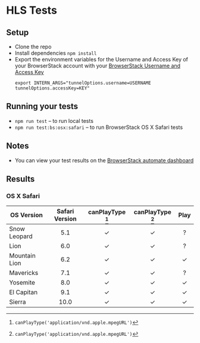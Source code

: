 # HLS Tests

## Setup
* Clone the repo
* Install dependencies `npm install`
* Export the environment variables for the Username and Access Key of your BrowserStack account with your [BrowserStack Username and Access Key](https://www.browserstack.com/accounts/settings)
  ```
  export INTERN_ARGS="tunnelOptions.username=USERNAME tunnelOptions.accessKey=KEY"
  ```

## Running your tests
* `npm run test` – to run local tests
* `npm run test:bs:osx:safari` – to run BrowserStack OS X Safari tests

## Notes
* You can view your test results on the [BrowserStack automate dashboard](https://www.browserstack.com/automate)

## Results

### OS X Safari

| OS Version    | Safari Version | canPlayType [^footnote] | canPlayType [^footnote] | Play |
| ------------- |:--------------:|:-----------------------:|:-----------------------:|:----:|
| Snow Leopard  | 5.1            | ✓                       | ✓                       | ?    |
| Lion          | 6.0            | ✓                       | ✓                       | ?    |
| Mountain Lion | 6.2            | ✓                       | ✓                       | ✓    |
| Mavericks     | 7.1            | ✓                       | ✓                       | ?    |
| Yosemite      | 8.0            | ✓                       | ✓                       | ✓    |
| El Capitan    | 9.1            | ✓                       | ✓                       | ✓    |
| Sierra        | 10.0           | ✓                       | ✓                       | ✓    |

[^footnote]: `canPlayType('application/vnd.apple.mpegURL')`
[^footnote]: `canPlayType('application/x-mpegurl')`